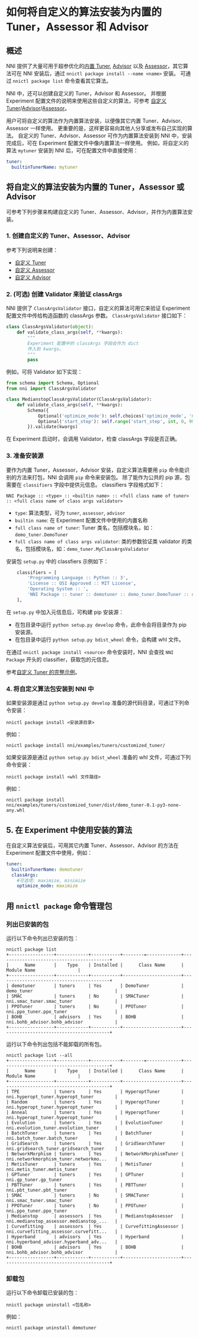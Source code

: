 **如何将自定义的算法安装为内置的 Tuner，Assessor 和 Advisor**
===

## 概述

NNI 提供了大量可用于超参优化的[内置 Tuner](../Tuner/BuiltinTuner.md), [Advisor](../Tuner/BuiltinTuner.md#Hyperband) 以及 [Assessor](../Assessor/BuiltinAssessor.md)，其它算法可在 NNI 安装后，通过 `nnictl package install --name <name>` 安装。 可通过 `nnictl package list` 命令查看其它算法。

NNI 中，还可以创建自定义的 Tuner，Advisor 和 Assessor。 并根据 Experiment 配置文件的说明来使用这些自定义的算法，可参考 [自定义 Tuner](../Tuner/CustomizeTuner.md)/[Advisor](../Tuner/CustomizeAdvisor.md)/[Assessor](../Assessor/CustomizeAssessor.md)。

用户可将自定义的算法作为内置算法安装，以便像其它内置 Tuner、Advisor、Assessor 一样使用。 更重要的是，这样更容易向其他人分享或发布自己实现的算法。 自定义的 Tuner、Advisor、Assessor 可作为内置算法安装到 NNI 中，安装完成后，可在 Experiment 配置文件中像内置算法一样使用。 例如，将自定义的算法 `mytuner` 安装到 NNI 后，可在配置文件中直接使用：
```yaml
tuner:
  builtinTunerName: mytuner
```

## 将自定义的算法安装为内置的 Tuner，Assessor 或 Advisor
可参考下列步骤来构建自定义的 Tuner、Assessor、Advisor，并作为内置算法安装。

### 1. 创建自定义的 Tuner、Assessor、Advisor
参考下列说明来创建：
* [自定义 Tuner](../Tuner/CustomizeTuner.md)
* [自定义 Assessor](../Assessor/CustomizeAssessor.md)
* [自定义 Advisor](../Tuner/CustomizeAdvisor.md)

### 2. (可选) 创建 Validator 来验证 classArgs
NNI 提供了 `ClassArgsValidator` 接口，自定义的算法可用它来验证 Experiment 配置文件中传给构造函数的 classArgs 参数。 `ClassArgsValidator` 接口如下：
```python
class ClassArgsValidator(object):
    def validate_class_args(self, **kwargs):
        """
        Experiment 配置中的 classArgs 字段会作为 dict
        传入到 kwargs。
        """
        pass
```
例如，可将 Validator 如下实现：
```python
from schema import Schema, Optional
from nni import ClassArgsValidator

class MedianstopClassArgsValidator(ClassArgsValidator):
    def validate_class_args(self, **kwargs):
        Schema({
            Optional('optimize_mode'): self.choices('optimize_mode', 'maximize', 'minimize'),
            Optional('start_step'): self.range('start_step', int, 0, 9999),
        }).validate(kwargs)
```
在 Experiment 启动时，会调用 Validator，检查 classArgs 字段是否正确。

### 3. 准备安装源
要作为内置 Tuner，Assessor，Advisor 安装，自定义算法需要用 `pip` 命令能识别的方法来打包，NNI 会调用 `pip` 命令来安装包。 除了能作为公共的 pip 源，包需要在 `classifiers` 字段中提供元信息。 classifiers 字段格式如下：
```
NNI Package :: <type> :: <builtin name> :: <full class name of tuner> :: <full class name of class args validator>
```
* `type`: 算法类型，可为 `tuner`, `assessor`, `advisor`
* `builtin name`: 在 Experiment 配置文件中使用的内置名称
* `full class name of tuner`: Tuner 类名，包括模块名，如：`demo_tuner.DemoTuner`
* `full class name of class args validator`: 类的参数验证类 validator 的类名，包括模块名，如：`demo_tuner.MyClassArgsValidator`

安装包 `setup.py` 中的 classfiers 示例如下：

```python
    classifiers = [
        'Programming Language :: Python :: 3',
        'License :: OSI Approved :: MIT License',
        'Operating System :: ',
        'NNI Package :: tuner :: demotuner :: demo_tuner.DemoTuner :: demo_tuner.MyClassArgsValidator'
    ],
```

在 `setup.py` 中加入元信息后，可构建 pip 安装源：
* 在包目录中运行 `python setup.py develop` 命令，此命令会将目录作为 pip 安装源。
* 在包目录中运行 `python setup.py bdist_wheel` 命令，会构建 whl 文件。

在通过 `nnictl package install <source>` 命令安装时，NNI 会查找 `NNI Package` 开头的 classifier，获取包的元信息。

参考[自定义 Tuner 的完整示例](https://github.com/microsoft/nni/blob/master/examples/tuners/customized_tuner/README.md)。

### 4. 将自定义算法包安装到 NNI 中

如果安装源是通过 `python setup.py develop` 准备的源代码目录，可通过下列命令安装：

`nnictl package install <安装源目录>`

例如：

`nnictl package install nni/examples/tuners/customized_tuner/`

如果安装源是通过 `python setup.py bdist_wheel` 准备的 whl 文件，可通过下列命令安装：

`nnictl package install <whl 文件路径>`

例如：

`nnictl package install nni/examples/tuners/customized_tuner/dist/demo_tuner-0.1-py3-none-any.whl`

## 5. 在 Experiment 中使用安装的算法
在自定义算法安装后，可用其它内置 Tuner、Assessor、Advisor 的方法在 Experiment 配置文件中使用，例如：

```yaml
tuner:
  builtinTunerName: demotuner
  classArgs:
    #可选项: maximize, minimize
    optimize_mode: maximize
```


## 用 `nnictl package` 命令管理包

### 列出已安装的包

运行以下命令列出已安装的包：

```
nnictl package list
+-----------------+------------+-----------+--------=-------------+------------------------------------------+
|      Name       |    Type    | Installed |      Class Name      |               Module Name                |
+-----------------+------------+-----------+----------------------+------------------------------------------+
| demotuner       | tuners     | Yes       | DemoTuner            | demo_tuner                               |
| SMAC            | tuners     | No        | SMACTuner            | nni.smac_tuner.smac_tuner                |
| PPOTuner        | tuners     | No        | PPOTuner             | nni.ppo_tuner.ppo_tuner                  |
| BOHB            | advisors   | Yes       | BOHB                 | nni.bohb_advisor.bohb_advisor            |
+-----------------+------------+-----------+----------------------+------------------------------------------+
```

运行以下命令列出包括不能卸载的所有包。

```
nnictl package list --all
+-----------------+------------+-----------+--------=-------------+------------------------------------------+
|      Name       |    Type    | Installed |      Class Name      |               Module Name                |
+-----------------+------------+-----------+----------------------+------------------------------------------+
| TPE             | tuners     | Yes       | HyperoptTuner        | nni.hyperopt_tuner.hyperopt_tuner        |
| Random          | tuners     | Yes       | HyperoptTuner        | nni.hyperopt_tuner.hyperopt_tuner        |
| Anneal          | tuners     | Yes       | HyperoptTuner        | nni.hyperopt_tuner.hyperopt_tuner        |
| Evolution       | tuners     | Yes       | EvolutionTuner       | nni.evolution_tuner.evolution_tuner      |
| BatchTuner      | tuners     | Yes       | BatchTuner           | nni.batch_tuner.batch_tuner              |
| GridSearch      | tuners     | Yes       | GridSearchTuner      | nni.gridsearch_tuner.gridsearch_tuner    |
| NetworkMorphism | tuners     | Yes       | NetworkMorphismTuner | nni.networkmorphism_tuner.networkmo...   |
| MetisTuner      | tuners     | Yes       | MetisTuner           | nni.metis_tuner.metis_tuner              |
| GPTuner         | tuners     | Yes       | GPTuner              | nni.gp_tuner.gp_tuner                    |
| PBTTuner        | tuners     | Yes       | PBTTuner             | nni.pbt_tuner.pbt_tuner                  |
| SMAC            | tuners     | No        | SMACTuner            | nni.smac_tuner.smac_tuner                |
| PPOTuner        | tuners     | No        | PPOTuner             | nni.ppo_tuner.ppo_tuner                  |
| Medianstop      | assessors  | Yes       | MedianstopAssessor   | nni.medianstop_assessor.medianstop_...   |
| Curvefitting    | assessors  | Yes       | CurvefittingAssessor | nni.curvefitting_assessor.curvefitt...   |
| Hyperband       | advisors   | Yes       | Hyperband            | nni.hyperband_advisor.hyperband_adv...   |
| BOHB            | advisors   | Yes       | BOHB                 | nni.bohb_advisor.bohb_advisor            |
+-----------------+------------+-----------+----------------------+------------------------------------------+
```

### 卸载包

运行以下命令卸载已安装的包：

`nnictl package uninstall <包名称>`

例如：

`nnictl package uninstall demotuner`
